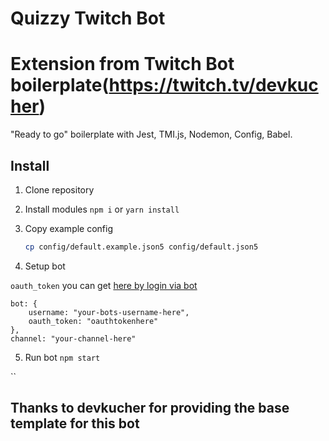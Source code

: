 # Quizzy Twitch Bot
# Extension from Twitch Bot boilerplate(https://twitch.tv/devkucher)

"Ready to go" boilerplate with Jest, TMI.js, Nodemon, Config, Babel.

## Install

1. Clone repository

2. Install modules `npm i` or `yarn install`

3. Copy example config

   ```bash
   cp config/default.example.json5 config/default.json5
   ```

4. Setup bot

`oauth_token` you can get [here by login via bot](https://twitchapps.com/tmi/)

```
bot: {
    username: "your-bots-username-here",
    oauth_token: "oauthtokenhere"
},
channel: "your-channel-here"
```

5. Run bot `npm start`

``
## Thanks to devkucher for providing the base template for this bot

